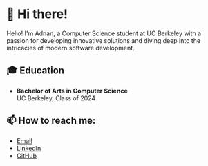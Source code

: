 # 👋 Hi there!

Hello! I'm Adnan, a Computer Science student at UC Berkeley with a passion for developing innovative solutions and diving deep into the intricacies of modern software development.

## 🎓 Education

- **Bachelor of Arts in Computer Science**  
  UC Berkeley, Class of 2024
   
## 📫 How to reach me:

- [Email](mailto:adnan_aman@berkeley.edu)
- [LinkedIn](https://linkedin.com/in/adnan-aman)
- [GitHub](https://github.com/plsBoost)

